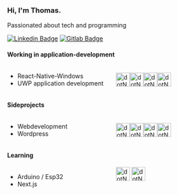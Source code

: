 ### Hi, I'm Thomas.

Passionated about tech and programming

[![Linkedin Badge](https://img.shields.io/badge/-Thomas-blue?style=flat&logo=Linkedin&logoColor=white)](your-linkedin-url)
[![Gitlab Badge](https://img.shields.io/badge/-thomahaw-E2432A?style=flat&logo=Gitlab&logoColor=white)](https://gitlab.com/thomahaw)

#### Working in application-development
<div style="display: flex; flex-direction: row">
  <div style="width: 50%">
  	<ul>
		<li>React-Native-Windows</li>
    	<li>UWP application development</li>
    </ul>
  </div>
  <div style="width: 50%; display: flex; justify-content: flex-start; align-items: center;">
    <picture>
      <source media="(prefers-color-scheme: dark)" srcset="https://cdn.simpleicons.org/dotnet/white">
      <img alt="dotNet'" src="https://cdn.simpleicons.org/dotnet/black" width="32" height="32">
  	</picture>
    <picture>
      <source media="(prefers-color-scheme: dark)" srcset="https://cdn.simpleicons.org/react/white">
      <img alt="dotNet'" src="https://cdn.simpleicons.org/react/black" width="32" height="32">
  	</picture>
    <picture>
      <source media="(prefers-color-scheme: dark)" srcset="https://cdn.simpleicons.org/javascript/white">
      <img alt="dotNet'" src="https://cdn.simpleicons.org/javascript/black" width="32" height="32">
  	</picture>
    <picture>
      <source media="(prefers-color-scheme: dark)" srcset="https://cdn.simpleicons.org/html5/white">
      <img alt="dotNet'" src="https://cdn.simpleicons.org/html5/black" width="32" height="32">
  	</picture>
   </div>
</div>

#### Sideprojects
<div style="display: flex; flex-direction: row">
  <div style="width: 50%">
    <ul>
      <li>Webdevelopment</li>
      <li>Wordpress</li>
    </ul>
  </div>
  <div style="width: 50%; display: flex; justify-content: flex-start; align-items: center;">
    <picture>
      <source media="(prefers-color-scheme: dark)" srcset="https://cdn.simpleicons.org/CSS3/white">
      <img alt="dotNet'" src="https://cdn.simpleicons.org/CSS3/black" width="32" height="32">
  	</picture>
    <picture>
      <source media="(prefers-color-scheme: dark)" srcset="https://cdn.simpleicons.org/tailwindcss/white">
      <img alt="dotNet'" src="https://cdn.simpleicons.org/tailwindcss/black" width="32" height="32">
  	</picture>
    <picture>
      <source media="(prefers-color-scheme: dark)" srcset="https://cdn.simpleicons.org/bootstrap/white">
      <img alt="dotNet'" src="https://cdn.simpleicons.org/bootstrap/black" width="32" height="32">
  	</picture>
    <picture>
      <source media="(prefers-color-scheme: dark)" srcset="https://cdn.simpleicons.org/wordpress/white">
      <img alt="dotNet'" src="https://cdn.simpleicons.org/wordpress/black" width="32" height="32">
  	</picture>
  </div>
</div>
  
#### Learning
<div style="display: flex; flex-direction: row">
  <div style="width: 50%">
    <ul>
      <li>Arduino / Esp32</li>
      <li>Next.js</li>
    </ul>
  </div>
  <div>
    <picture>
      <source media="(prefers-color-scheme: dark)" srcset="https://cdn.simpleicons.org/next.js/white">
      <img alt="dotNet'" src="https://cdn.simpleicons.org/next.js/black" width="32" height="32">
  	</picture>
    <picture>
      <source media="(prefers-color-scheme: dark)" srcset="https://cdn.simpleicons.org/Ardunio/white">
      <img alt="dotNet'" src="https://cdn.simpleicons.org/Arduino/black" width="32" height="32">
  	</picture>
  </div>
</div>

